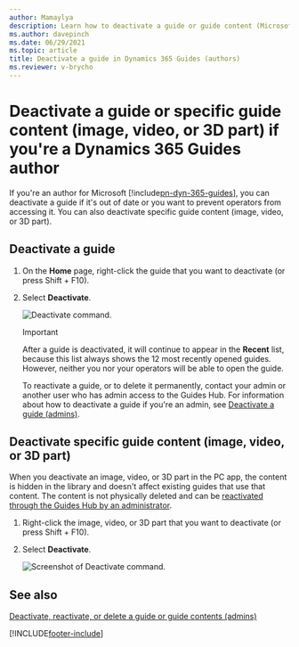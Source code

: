 ```yaml
---
author: Mamaylya
description: Learn how to deactivate a guide or guide content (Microsoft Dynamics 365 Guides authors).
ms.author: davepinch
ms.date: 06/29/2021
ms.topic: article
title: Deactivate a guide in Dynamics 365 Guides (authors)
ms.reviewer: v-brycho
---
```


# Deactivate a guide or specific guide content (image, video, or 3D part) if you're a Dynamics 365 Guides author

If you're an author for Microsoft [!include[pn-dyn-365-guides](../includes/pn-dyn-365-guides.md)], you can deactivate a guide if it's out of date or you want to prevent operators from accessing it. You can also deactivate specific guide content (image, video, or 3D part). 

## Deactivate a guide

1. On the **Home** page, right-click the guide that you want to deactivate (or press Shift + F10).

2. Select **Deactivate**.

    ![Deactivate command.](media/author-deactivate-guide.PNG "Deactivate command")

    > [!IMPORTANT]
    > After a guide is deactivated, it will continue to appear in the **Recent** list, because this list always shows the 12 most recently opened guides. However, neither you nor your operators will be able to open the guide.
    >
    > To reactivate a guide, or to delete it permanently, contact your admin or another user who has admin access to the Guides Hub. For information about how to deactivate a guide if you're an admin, see [Deactivate a guide (admins)](admin-deactivate-guide.md).
    
## Deactivate specific guide content (image, video, or 3D part)

When you deactivate an image, video, or 3D part in the PC app, the content is hidden in the library and doesn't affect existing guides that use that content. The content is not physically deleted and can be [reactivated through the Guides Hub by an administrator](admin-deactivate-guide.md).
 
1.  Right-click the image, video, or 3D part that you want to deactivate (or press Shift + F10).

2. Select **Deactivate**.

    ![Screenshot of Deactivate command.](media/deactivate-content.PNG "Screenshot of Deactivate command")

## See also

[Deactivate, reactivate, or delete a guide or guide contents (admins)](admin-deactivate-guide.md)

[!INCLUDE[footer-include](../includes/footer-banner.md)]

